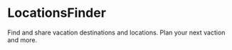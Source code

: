 # LocationsFinder
Find and share vacation destinations and locations. Plan your next vaction and more.
